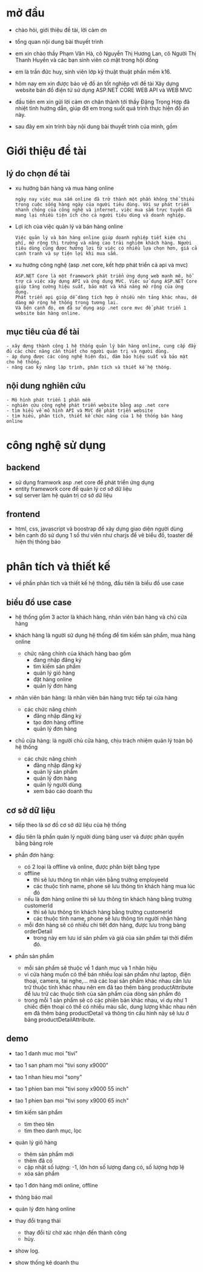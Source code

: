 # mở đầu
- chào hỏi, giới thiệu đề tài, lời cảm ơn
- tổng quan nội dung bài thuyết trình

- em xin chào thầy Phạm Văn Hà, cô Nguyễn Thị Hương Lan, cô Người Thị Thanh Huyền và các bạn sinh viên có mặt trong hội đồng
- em là trần đức huy, sinh viên lớp kỹ thuật thuật phần mềm k16. 
- hôm nay em xin được bảo vệ đồ án tốt nghiệp với đề tài Xây dựng website bán đồ điện tử sử dụng ASP.NET CORE WEB API và WEB MVC 
- đầu tiên em xin gửi lời cảm ơn chân thành tới thầy Đặng Trọng Hợp đã nhiệt tình hướng dẫn, giúp đỡ em trong suốt quá trình thực hiện đồ án này.
- sau đây em xin trình bày nội dung bài thuyết trình của mình, gồm

# Giới thiệu đề tài
## lý do chọn đề tài
- xu hướng bán hàng và mua hàng online
    ```
    ngày nay việc mua sắm online đã trở thành một phần không thể thiếu trong cuộc sống hàng ngày của người tiêu dùng. Với sự phát triển nhanh chóng của công nghệ và internet, việc mua sắm trực tuyến đã mang lại nhiều tiện ích cho cả người tiêu dùng và doanh nghiệp.
    ```
- Lợi ích của việc quản lý và bán hàng online
    ```
    Việc quản lý và bán hàng online giúp doanh nghiệp tiết kiệm chi phí, mở rộng thị trường và nâng cao trải nghiệm khách hàng. Người tiêu dùng cũng được hưởng lợi từ việc có nhiều lựa chọn hơn, giá cả cạnh tranh và sự tiện lợi khi mua sắm.
    ```
- xu hướng công nghệ (asp .net core, kết hợp phát triển cả api và mvc)
    ```
   ASP.NET Core là một framework phát triển ứng dụng web mạnh mẽ, hỗ trợ cả việc xây dựng API và ứng dụng MVC. Việc sử dụng ASP.NET Core giúp tăng cường hiệu suất, bảo mật và khả năng mở rộng của ứng dụng.
   Phát triển api giúp dễ dàng tích hợp ở nhiều nên tảng khác nhau, dễ dàng mở rộng hệ thống trong tương lai.
   Và bên cạnh đó, em đã sử dụng asp .net core mvc để phát triển 1 website bán hàng online.
    ```

## mục tiêu của đề tài
    - xây dựng thành công 1 hệ thống quản lý bán hàng online, cung cấp đầy đủ các chức năng cần thiết cho người quản trị và người dùng.
    - áp dụng được các công nghệ hiện đại, đảm bảo hiệu suất và bảo mật cho hệ thống.
    - nâng cao ký năng lập trình, phân tích và thiết kế hệ thống.

## nội dung nghiên cứu
    - Mô hình phát triển 1 phần mềm
    - nghiên cứu công nghệ phát triển website bằng asp .net core
    - tìm hiểu về mô hình API và MVC để phát triển website
    - tìm hiểu, phân tích, thiết kế chức năng của 1 hệ thống bán hàng online
    
# công nghệ sử dụng

## backend
- sử dụng framwork asp .net core để phát triển ứng dụng
- entity framework core để quản lý cơ sở dữ liệu
- sql server làm hệ quản trị cơ sở dữ liệu

## frontend
- html, css, javascript và boostrap để xây dựng giao diện người dùng
- bên cạnh đó sử dụng 1 số thư viên như charjs để vẽ biểu đồ, toaster để hiện thị thông báo

# phân tích và thiết kế
- về phần phân tích và thiết kế hệ thông, đầu tiên là biểu đồ use case
## biểu đồ use case
- hệ thống gồm 3 actor là khách hàng, nhân viên bán hàng và chủ cửa hàng
- khách hàng là người sử dụng hệ thống để tìm kiếm sản phẩm, mua hàng online
    - chức năng chính của khách hàng bao gồm
        - đang nhập đăng ký
        - tìm kiếm sản phẩm
        - quản lý giỏ hàng
        - đặt hàng online
        - quản lý đơn hàng 
- nhân viên bán hàng: là nhân viên bán hàng trực tiếp tại cửa hàng
    - các chức năng chính
        - đăng nhập đăng ký
        - tạo đơn hàng offline
        - quản lý đơn hàng

- chủ cửa hàng: là người chủ cửa hàng, chịu trách nhiệm quản lý toàn bộ hệ thống
    - các chức năng chính
        - đăng nhập đăng ký
        - quản lý sản phẩm
        - quản lý đơn hàng
        - quản lý người dùng
        - xem báo cáo doanh thu

## cơ sở dữ liệu
- tiếp theo là sơ đồ cơ sở dữ liệu của hệ thống
- đầu tiên là phần quản lý người dùng bảng user và được phân quyền bằng bảng role
- phần đơn hàng: 
    - có 2 loại là offline và online, được phân biệt bằng type
    - offline 
        - thì sẽ lưu thông tin nhân viên bằng trường employeeId 
        - các thuộc tính name, phone sẽ lưu thông tin khách hàng mua lúc đó
    - nếu là đơn hàng online thì sẽ lưu thông tin khách hàng bằng trường customerId
        - thì sẽ lưu thông tin khách hàng bằng trường customerId 
        - các thuộc tính name, phone sẽ lưu thông tin người nhận hàng
    - mỗi đơn hàng sẽ có nhiều chi tiết đơn hàng, được lưu trong bảng orderDetail
        - trong này em lưu id sản phẩm và giá của sản phẩm tại thời điểm đó.


- phần sản phẩm
    - mỗi sản phẩm sẽ thuộc về 1 danh mục và 1 nhãn hiệu
    - vì cửa hàng  muốn có thể bán nhiều loại sản phẩm như laptop, điện thoại, camera, tai nghe,...
    mà các loại sản phẩm khác nhau cần lưu trữ thuộc tính khác nhau nên em đã tạo thêm bảng productAttribute để lưu trữ các thuộc tính của sản phẩm của dòng sản phẩm đó
    - trong mỗi 1 sản phẩm sẽ có các phiên bản khác nhau, ví dụ như 1 chiếc điện thoại có thể có nhiều màu sắc, dung lượng khác nhau nên em đã thêm bảng productDetail và thông tin cấu hình này sẽ lưu ở bảng productDetailAttribute.

## demo
- tao 1 danh muc moi "tivi"
- tao 1 san pham moi "tivi sony x9000"
- tao 1 nhan hieu moi "sony"
- tao 1 phien ban moi "tivi sony x9000 55 inch"
- tao 1 phien ban moi "tivi sony x9000 65 inch"

- tìm kiếm sản phẩm
    - tìm theo tên
    - tìm theo danh mục, lọc
- quản lý giỏ hàng
    - thêm sản phẩm mới
    - thêm đã có
    - cập nhật số lượng: -1, lớn hơn số lượng đang có, số lượng hợp lệ
    - xóa sản phẩm
- tạo 1 đơn hàng mới online, offline
- thông báo mail

- quản lý đơn hàng online
- thay đổi trạng thái
    - thay đổi từ chờ xác nhận đến thành công
    - hủy.
- show log.

- show thống kê doanh thu

